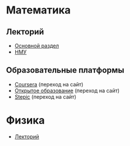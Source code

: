 
# Математика
## Лекторий
+ [Основной раздел](https://github.com/snp600/math-physics/blob/master/lectures.md)
+ [НМУ](https://github.com/snp600/math-physics/blob/master/nmu.md)

## Образовательные платформы
+ [Coursera](https://www.coursera.org/browse/math-and-logic?_facet_changed_=true&languages=ru) (переход на сайт)
+ [Открытое образование](https://openedu.ru/course/#group=124) (переход на сайт)
+ [Stepic](https://stepik.org/catalog?tag=22760) (переход на сайт)

# Физика
+ [Лекторий](https://github.com/snp600/math-physics/blob/master/physics.md)
